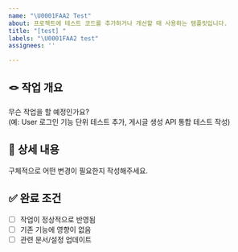 ```yaml
---
name: "\U0001FAA2 Test"
about: 프로젝트에 테스트 코드를 추가하거나 개선할 때 사용하는 템플릿입니다.
title: "[test] "
labels: "\U0001FAA2 test"
assignees: ''

---
```


## 🪢 작업 개요
무슨 작업을 할 예정인가요?  
(예: User 로그인 기능 단위 테스트 추가, 게시글 생성 API 통합 테스트 작성)

## 📝 상세 내용
구체적으로 어떤 변경이 필요한지 작성해주세요.

## ✅ 완료 조건
- [ ] 작업이 정상적으로 반영됨
- [ ] 기존 기능에 영향이 없음
- [ ] 관련 문서/설정 업데이트
